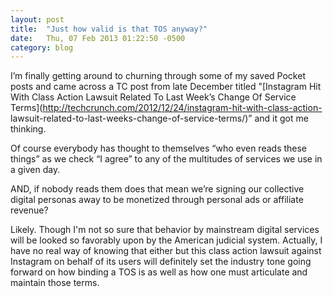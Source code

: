 ```yaml
---
layout: post
title:  "Just how valid is that TOS anyway?"
date:   Thu, 07 Feb 2013 01:22:50 -0500
category: blog
---
```


I’m finally getting around to churning through some of my saved Pocket posts
and came across a TC post from late December titled "[Instagram Hit With Class
Action Lawsuit Related To Last Week’s Change Of Service
Terms](http://techcrunch.com/2012/12/24/instagram-hit-with-class-action-
lawsuit-related-to-last-weeks-change-of-service-terms/)” and it got me
thinking.

Of course everybody has thought to themselves “who even reads these things” as
we check “I agree” to any of the multitudes of services we use in a given day.

AND, if nobody reads them does that mean we’re signing our collective digital
personas away to be monetized through personal ads or affiliate revenue?

Likely. Though I'm not so sure that behavior by mainstream digital services
will be looked so favorably upon by the American judicial system. Actually, I
have no real way of knowing that either but this class action lawsuit against
Instagram on behalf of its users will definitely set the industry tone going
forward on how binding a TOS is as well as how one must articulate and
maintain those terms.
